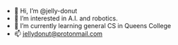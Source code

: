 - 👋 Hi, I’m @jelly-donut
- 👀 I’m interested in A.I. and robotics.
- 🌱 I’m currently learning general CS in Queens College
- 📫 jellydonut@protonmail.com

<!---
jelly-donut/jelly-donut is a ✨ special ✨ repository because its `README.md` (this file) appears on your GitHub profile.
You can click the Preview link to take a look at your changes.
--->
